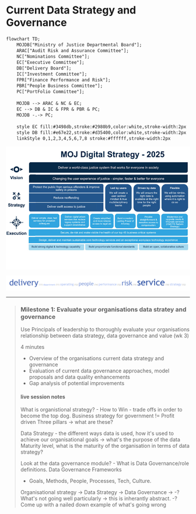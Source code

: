 # Current Data Strategy and Governance

```mermaid
flowchart TD;
    MOJDB["Ministry of Justice Departmental Board"];
    ARAC["Audit Risk and Assurance Committee"];
    NC["Nominations Committee"];
    EC["Executive Committee"];
    DB["Delivery Board"];
    IC["Investment Committee"];
    FPR["Finance Performance and Risk"];
    PBR["People Business Committee"];
    PC["PortFolio Committee"];
    
    MOJDB --> ARAC & NC & EC;
    EC --> DB & IC & FPR & PBR & PC;
    MOJDB -.-> PC;

    style EC fill:#3498db,stroke:#2980b9,color:white,stroke-width:2px
    style DB fill:#e67e22,stroke:#d35400,color:white,stroke-width:2px
    linkStyle 0,1,2,3,4,5,6,7,8 stroke:#ffffff,stroke-width:2px
```

![MoJ Digital Strategy](./images/digi-strategy-2025.jpg)


![MoJ Focus](./images/wordcloud-191603.png)


---
> ### Milestone 1: Evaluate your organisations data stratey and governance
>
> Use Principals of leadership to thoroughly evaluate your organisations relationship between data strategy, data governance and value (wk 3)
>
> 4 minutes
> * Overview of the organisations current data strategy and governance
> * Evaluation of current data governance approaches, model proposals and data quality enhancements
> * Gap analysis of potential improvements
>
> #### live session notes
> What is organistional strategy? - How to Win - trade offs in order to become the top dog.
> Business strategy for government != Profit driven 
> Three pillars -> what are these?
>
> Data Strategy - the different ways data is used, how it's used to achieve our organisational goals -> what's the purpose of the data
> Maturity level, what is the maturity of the organisation in terms of data strategy?
>
> Look at the data governance module? - What is Data Governance/role definitions. Data Governance Frameworks
> - Goals, Methods, People, Processes, Tech, Culture.
>
> Organisational strategy -> Data Strategy -> Data Governance -> 
>                                -? What's not going well particularly -> this is inherantly abstract.
>                                -? Come up with a nailed down example of what's going wrong



